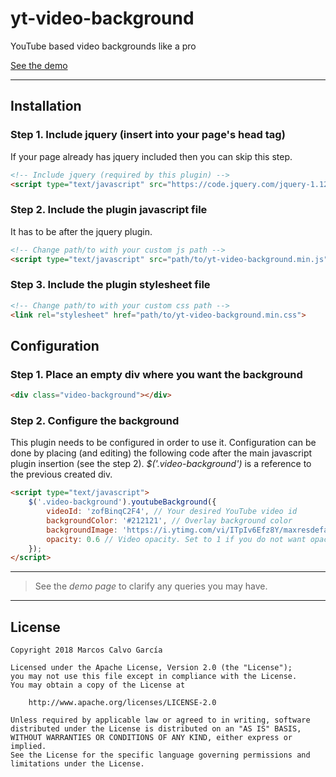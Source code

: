 # yt-video-background
YouTube based video backgrounds like a pro

[See the demo](https://rawcdn.githack.com/marcoscgdev/yt-video-background/3dd0e385a9f7d4920907cabf5e4b851a8c4f487c/demo/index.html)

---

## Installation

### Step 1. Include jquery (insert into your page's head tag)
If your page already has jquery included then you can skip this step.

```html
<!-- Include jquery (required by this plugin) -->
<script type="text/javascript" src="https://code.jquery.com/jquery-1.12.4.min.js"></script>
```
		
### Step 2. Include the plugin javascript file
It has to be after the jquery plugin.

```html
<!-- Change path/to with your custom js path -->
<script type="text/javascript" src="path/to/yt-video-background.min.js"></script>
```
		
### Step 3. Include the plugin stylesheet file

```html
<!-- Change path/to with your custom css path -->
<link rel="stylesheet" href="path/to/yt-video-background.min.css">
```

## Configuration

### Step 1. Place an empty div where you want the background

```html
<div class="video-background"></div>
```

### Step 2. Configure the background

This plugin needs to be configured in order to use it. Configuration can be done by placing (and editing) the following code after the main javascript plugin insertion (see the step 2).
_$('.video-background')_ is a reference to the previous created div.

```html
<script type="text/javascript">
    $('.video-background').youtubeBackground({
        videoId: 'zofBinqC2F4', // Your desired YouTube video id
        backgroundColor: '#212121', // Overlay background color
        backgroundImage: 'https://i.ytimg.com/vi/ITpIv6Efz8Y/maxresdefault.jpg', // Background image for mobile devices because it does not support youtube video background
        opacity: 0.6 // Video opacity. Set to 1 if you do not want opacity
    });
</script>
```

---
>See the *demo page* to clarify any queries you may have.

---

## License

```
Copyright 2018 Marcos Calvo García

Licensed under the Apache License, Version 2.0 (the "License");
you may not use this file except in compliance with the License.
You may obtain a copy of the License at

    http://www.apache.org/licenses/LICENSE-2.0

Unless required by applicable law or agreed to in writing, software
distributed under the License is distributed on an "AS IS" BASIS,
WITHOUT WARRANTIES OR CONDITIONS OF ANY KIND, either express or implied.
See the License for the specific language governing permissions and
limitations under the License.
```
